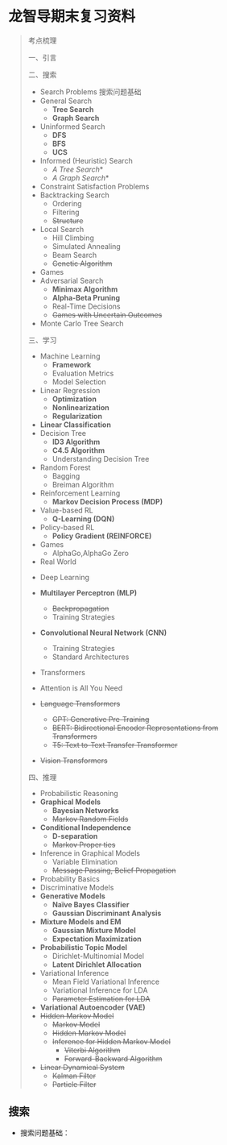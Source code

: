 # 龙智导期末复习资料

> 考点梳理
>
> 一、引言
>
> 二、搜索
>
> + Search Problems 搜索问题基础
> + General Search
>   + **Tree Search**
>   + **Graph Search**
> + Uninformed Search
>   + **DFS**
>   + **BFS**
>   + **UCS**
> + Informed (Heuristic) Search
>   + **A* Tree Search**
>   + **A* Graph Search**
> + Constraint Satisfaction Problems
> + Backtracking Search
>   + Ordering
>   + Filtering
>   + ~~Structure~~
> + Local Search
>   + Hill Climbing
>   + Simulated Annealing
>   + Beam Search
>   + ~~Genetic Algorithm~~
> + Games
> + Adversarial Search
>   + **Minimax Algorithm**
>   + **Alpha-Beta Pruning**
>   + Real-Time Decisions
>   + ~~Games with Uncertain Outcomes~~
> + Monte Carlo Tree Search
>
> 三、学习
>
> + Machine Learning
>   + **Framework**
>   + Evaluation Metrics
>   + Model Selection
> + Linear Regression
>   + **Optimization**
>   + **Nonlinearization**
>   + **Regularization**
> + **Linear Classification**
> + Decision Tree
>   + **ID3 Algorithm**
>   + **C4.5 Algorithm**
>   + Understanding Decision Tree
> + Random Forest
>   + Bagging
>   + Breiman Algorithm
> + Reinforcement Learning
>   + **Markov Decision Process (MDP)**
> + Value-based RL
>   + **Q-Learning (DQN)**
> + Policy-based RL
>   + **Policy Gradient (REINFORCE)**
> + Games
>   + AlphaGo,AlphaGo Zero
> + Real World
>
> - Deep Learning
> - **Multilayer Perceptron (MLP)**
>   - ~~Backpropagation~~
>   - Training Strategies
> - **Convolutional Neural Network (CNN)**
>   - Training Strategies
>   - Standard Architectures
>
> - Transformers
> - Attention is All You Need
> - ~~Language Transformers~~
>   - ~~GPT: Generative Pre-Training~~
>   - ~~BERT: Bidirectional Encoder Representations from Transformers~~
>   - ~~T5: Text to-Text Transfer Transformer~~
> - ~~Vision Transformers~~
>
> 四、推理
>
> + Probabilistic Reasoning
> + **Graphical Models**
>   + **Bayesian Networks**
>   + ~~Markov Random Fields~~
> + **Conditional Independence**
>   + **D-separation**
>   + ~~Markov Proper ties~~
> + Inference in Graphical Models
>   + Variable Elimination
>   + ~~Message Passing, Belief Propagation~~
> + Probability Basics
> + Discriminative Models
> + **Generative Models**
>   + **Naïve Bayes Classifier**
>   + **Gaussian Discriminant Analysis**
> + **Mixture Models and EM**
>   + **Gaussian Mixture Model**
>   + **Expectation Maximization**
> + **Probabilistic Topic Model**
>   + Dirichlet-Multinomial Model
>   + **Latent Dirichlet Allocation**
> + Variational Inference
>   + Mean Field Variational Inference
>   + Variational Inference for LDA
>   + ~~Parameter Estimation for LDA~~
> + **Variational Autoencoder (VAE)**
> + ~~Hidden Markov Model~~
>   + ~~Markov Model~~
>   + ~~Hidden Markov Model~~
>   + ~~Inference for Hidden Markov Model~~
>     + ~~Viterbi Algorithm~~
>     + ~~Forward-Backward Algorithm~~
> + ~~Linear Dynamical System~~
>   + ~~Kalman Filter~~
>   + ~~Particle Filter~~

## 搜索

+ 搜索问题基础：